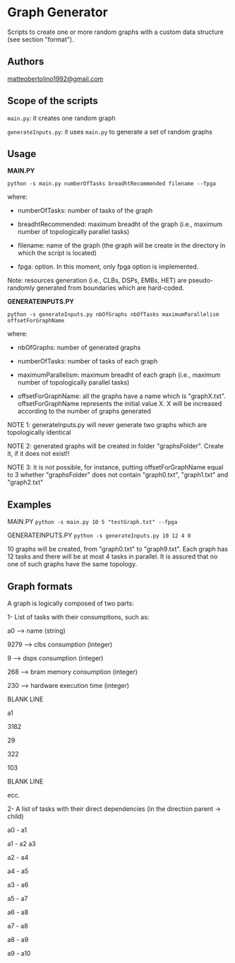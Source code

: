 # Graph Generator

Scripts to create one or more random graphs with a custom data structure (see section "format").

## Authors
matteobertolino1992@gmail.com

## Scope of the scripts

`main.py`: it creates one random graph

`generateInputs.py`: it uses `main.py` to generate a set of random graphs 

## Usage

**MAIN.PY**

`python -s main.py numberOfTasks breadhtRecommended filename --fpga`


where:

- numberOfTasks: number of tasks of the graph

- breadhtRecommended: maximum breadht of the graph (i.e., maximum number of topologically parallel tasks)

- filename: name of the graph (the graph will be create in the directory in which the script is located)

- fpga: option. In this moment, only fpga option is implemented.

Note: resources generation (i.e., CLBs, DSPs, EMBs, HET) are pseudo-randomly generated from boundaries which are hard-coded.


**GENERATEINPUTS.PY**

`python -s generateInputs.py nbOfGraphs nbOfTasks maximumParallelism offsetForGraphName`

where:

- nbOfGraphs: number of generated graphs

- numberOfTasks: number of tasks of each graph

- maximumParallelism: maximum breadht of each graph (i.e., maximum number of topologically parallel tasks)

- offsetForGraphName: all the graphs have a name which is "graphX.txt". offsetForGraphName represents the initial value X. X will be increased according to the number of graphs generated

NOTE 1: generateInputs.py will never generate two graphs which are topologically identical

NOTE 2: generated graphs will be created in folder "graphsFolder". Create it, if it does not exist!!

NOTE 3: it is not possible, for instance, putting offsetForGraphName equal to 3 whether "graphsFolder" does not contain "graph0.txt", "graph1.txt" and "graph2.txt"

## Examples
MAIN.PY
`python -s main.py 10 5 "testGraph.txt" --fpga`

GENERATEINPUTS.PY
`python -s generateInputs.py 10 12 4 0`

10 graphs will be created, from "graph0.txt" to "graph9.txt". Each graph has 12 tasks and there will be at most 4 tasks in parallel.
It is assured that no one of such graphs have the same topology.

## Graph formats
A graph is logically composed of two parts:

1- List of tasks with their consumptions, such as:

a0 --> name (string)

9279 --> clbs consumption (integer)

9 --> dsps consumption (integer)

268 --> bram memory consumption (integer)

230 --> hardware execution time (integer)

BLANK LINE

a1

3182

29

322

103

BLANK LINE

ecc.

2- A list of tasks with their direct dependencies (in the direction parent -> child)

a0 - a1

a1 - a2 a3

a2 - a4

a4 - a5

a3 - a6

a5 - a7

a6 - a8

a7 - a8

a8 - a9

a9 - a10
